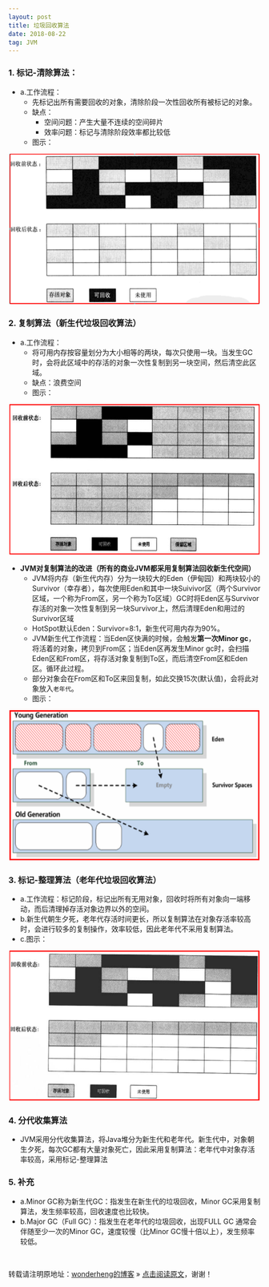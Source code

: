 ```yaml
---
layout: post
title: 垃圾回收算法
date: 2018-08-22
tag: JVM 
--- 
```

	            
### 1. 标记-清除算法：
* a.工作流程：
	* 先标记出所有需要回收的对象，清除阶段一次性回收所有被标记的对象。
	* 缺点：
		* 空间问题：产生大量不连续的空间碎片
		* 效率问题：标记与清除阶段效率都比较低
	* 图示：
<div align="center">
	<img src="/images/posts/2018-08-22/2.png" height="300" width="500">  
</div>

### 2. 复制算法（新生代垃圾回收算法）
* a.工作流程：
	* 将可用内存按容量划分为大小相等的两块，每次只使用一块。当发生GC时，会将此区域中的存活的对象一次性复制到另一块空间，然后清空此区域。
	* 缺点：浪费空间
	* 图示：
<div align="center">
	<img src="/images/posts/2018-08-22/3.png" height="300" width="500">  
</div>

* **JVM对复制算法的改进（所有的商业JVM都采用复制算法回收新生代空间）**
	* JVM将内存（新生代内存）分为一块较大的Eden（伊甸园）和两块较小的Survivor（幸存者），每次使用Eden和其中一块Suivivor区（两个Survivor区域，一个称为From区，另一个称为To区域）GC时将Eden区与Survivor存活的对象一次性复制到另一块Survivor上，然后清理Eden和用过的Survivor区域
	* HotSpot默认Eden：Survivor=8:1，新生代可用内存为90%。
	* JVM新生代工作流程：当Eden区快满的时候，会触发**第一次Minor gc**，将活着的对象，拷贝到From区；当Eden区再发生Minor gc时，会扫描Eden区和From区，将存活对象复制到To区，而后清空From区和Eden区。循环此过程。
	* 部分对象会在From区和To区来回复制，如此交换15次(默认值)，会将此对象放入`老年代`。
	* 图示：
<div align="center">
	<img src="/images/posts/2018-08-22/4.png" height="300" width="500">  
</div>

### 3. 标记-整理算法（老年代垃圾回收算法）
* a.工作流程：标记阶段，标记出所有无用对象，回收时将所有对象向一端移动，而后清理掉存活对象边界以外的空间。
* b.新生代朝生夕死，老年代存活时间更长，所以复制算法在对象存活率较高时，会进行较多的复制操作，效率较低，因此老年代不采用复制算法。
* c.图示：
<div align="center">
	<img src="/images/posts/2018-08-22/6.png" height="300" width="500">  
</div>

### 4. 分代收集算法
* JVM采用分代收集算法，将Java堆分为新生代和老年代。新生代中，对象朝生夕死，每次GC都有大量对象死亡，因此采用复制算法：老年代中对象存活率较高，采用标记-整理算法

### 5. 补充
* a.Minor GC称为新生代GC：指发生在新生代的垃圾回收，Minor GC采用复制算法，发生频率较高，回收速度也比较快。
* b.Major GC（Full GC）：指发生在老年代的垃圾回收，出现FULL GC 通常会伴随至少一次的Minor GC，速度较慢（比Minor GC慢十倍以上），发生频率较低。


<br>

转载请注明原地址：[wonderheng的博客](http://www.wonderheng.top) » [点击阅读原文](http://www.wonderheng.top/2018/08/%E5%9E%83%E5%9C%BE%E5%9B%9E%E6%94%B6%E7%AE%97%E6%B3%95/)，谢谢！